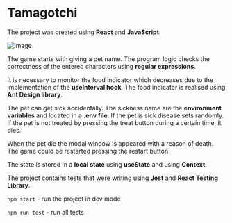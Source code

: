 # Tamagotchi

The project was created using **React** and **JavaScript**.

![image](https://user-images.githubusercontent.com/48153140/166918210-23f0b19e-659e-40af-84ca-7dcef9841821.png)

The game starts with giving a pet name. The program logic checks the correctness of the entered characters using **regular expressions**.

It is necessary to monitor the food indicator which decreases due to the implementation of the **useInterval hook**. The food indicator is realised using **Ant Design library**.

The pet can get sick accidentally. The sickness name are the **environment variables** and located in a **.env file**. If the pet is sick disease sets randomly. 
If the pet is not treated by pressing the treat button during a certain time, it dies.

When the pet die the modal window is appeared with a reason of death. 
The game could be restarted pressing the restart button.

The state is stored in a **local state** using **useState** and using **Context**.

The project contains tests that were writing using **Jest** and **React Testing Library**.


`npm start` - run the project in dev mode

`npm run test` - run all tests
 
